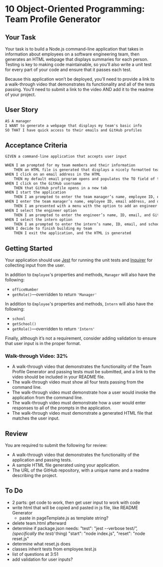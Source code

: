 # 10 Object-Oriented Programming: Team Profile Generator
## Your Task
Your task is to build a Node.js command-line application that takes in information about employees on a software engineering team, then generates an HTML webpage that displays summaries for each person. Testing is key to making code maintainable, so you’ll also write a unit test for every part of your code and ensure that it passes each test.

Because this application won’t be deployed, you’ll need to provide a link to a walk-through video that demonstrates its functionality and all of the tests passing. You’ll need to submit a link to the video AND add it to the readme of your project.

## User Story
```md
AS A manager
I WANT to generate a webpage that displays my team's basic info
SO THAT I have quick access to their emails and GitHub profiles
```

## Acceptance Criteria
```md
GIVEN a command-line application that accepts user input

WHEN I am prompted for my team members and their information
    THEN an HTML file is generated that displays a nicely formatted team roster based on user input 
WHEN I click on an email address in the HTML
    THEN my default email program opens and populates the TO field of the email with the address
WHEN I click on the GitHub username
    THEN that GitHub profile opens in a new tab
WHEN I start the application
    THEN I am prompted to enter the team manager’s name, employee ID, email address, and office number
WHEN I enter the team manager’s name, employee ID, email address, and office number
    THEN I am presented with a menu with the option to add an engineer or an intern or to finish building my team
WHEN I select the engineer option
    THEN I am prompted to enter the engineer’s name, ID, email, and GitHub username, and I am taken back to the menu
WHEN I select the intern option
    THEN I am prompted to enter the intern’s name, ID, email, and school, and I am taken back to the menu
WHEN I decide to finish building my team
    THEN I exit the application, and the HTML is generated
```

## Getting Started
Your application should use [Jest](https://www.npmjs.com/package/jest) for running the unit tests and [Inquirer](https://www.npmjs.com/package/inquirer) for collecting input from the user.

In addition to `Employee`'s properties and methods, `Manager` will also have the following:
* `officeNumber`
* `getRole()`&mdash;overridden to return `'Manager'`

In addition to `Employee`'s properties and methods, `Intern` will also have the following:
* `school`
* `getSchool()`
* `getRole()`&mdash;overridden to return `'Intern'`

Finally, although it’s not a requirement, consider adding validation to ensure that user input is in the proper format.

### Walk-through Video: 32%
* A walk-through video that demonstrates the functionality of the Team Profile Generator and passing tests must be submitted, and a link to the video should be included in your README file.
* The walk-through video must show all four tests passing from the command line.
* The walk-through video must demonstrate how a user would invoke the application from the command line.
* The walk-through video must demonstrate how a user would enter responses to all of the prompts in the application.
* The walk-through video must demonstrate a generated HTML file that matches the user input.

## Review
You are required to submit the following for review:

* A walk-through video that demonstrates the functionality of the application and passing tests.
* A sample HTML file generated using your application.
* The URL of the GitHub repository, with a unique name and a readme describing the project.



## To Do
* 2 parts: get code to work, then get user input to work with code
* write html that will be copied and pasted in js file, like README Generator
    * paste in pageTemplate.js as template string?
* delete team.html afterward
* determine if package.json needs:
    "test": "jest --verbose test/*", (specifically the test/* thing)
    "start": "node index.js",
    "reset": "node reset.js"
* determine what reset.js does
* classes inherit tests from employee.test.js
* list of questions at 3:51
* add validation for user inputs?